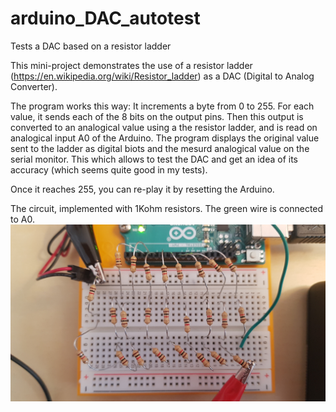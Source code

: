 # arduino_DAC_autotest
Tests a DAC based on a resistor ladder

This mini-project demonstrates the use of a resistor ladder (https://en.wikipedia.org/wiki/Resistor_ladder) as a DAC (Digital to Analog Converter).

The program works this way: It increments a byte from 0 to 255. For each value, it sends each of the 8 bits on the output pins. Then this output is converted to an analogical value using a the resistor ladder, and is read on analogical input A0 of the Arduino. The program displays the original value sent to the ladder as digital biots and the mesurd analogical value on the serial monitor. This which allows to test the DAC and get an idea of its accuracy (which seems quite good in my tests).

Once it reaches 255, you can re-play it by resetting the Arduino.

The circuit, implemented with 1Kohm resistors. The green wire is connected to A0.
![Circuit](/images/circuit.jpg?raw=true)
